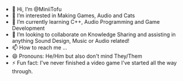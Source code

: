 - 👋 Hi, I’m @MiniiTofu
- 👀 I’m interested in Making Games, Audio and Cats
- 🌱 I’m currently learning C++, Audio Programming and Game Development
- 💞️ I’m looking to collaborate on Knowledge Sharing and assisting in anything Sound Design, Music or Audio related!
- 📫 How to reach me ...
- 😄 Pronouns: He/Him but also don't mind They/Them
- ⚡ Fun fact: I've never finished a video game I've started all the way through.

<!---
MiniiTofu/MiniiTofu is a ✨ special ✨ repository because its `README.md` (this file) appears on your GitHub profile.
You can click the Preview link to take a look at your changes.
--->
